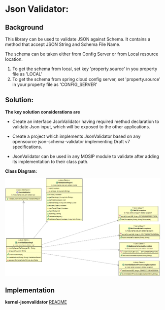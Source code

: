 # Json Validator:

## Background

This library can be used to validate JSON against Schema. It contains a method that accept JSON String and Schema File Name.

The schema can be taken either from Config Server or from Local resource location.
1. To get the schema from local, set key 'property.source' in you property file as 'LOCAL'
2. To get the schema from spring cloud config server, set 'property.source' in your property file as 'CONFIG_SERVER'


## Solution:

**The key solution considerations are**


- Create an interface JsonValidator having required method declaration to validate Json input, which will be exposed to the other applications.


- Create a project which implements JsonValidator based on any opensource json-schema-validator implementing Draft v7 specifications.


- JsonValidator can be used in any MOSIP module to validate after adding its implementation to their class path.


**Class Diagram:**



![kernel_jsonvalidator_classdiagram](_images/kernel-jsonvalidator-cd.png)




## Implementation


**kernel-jsonvalidator** [README](../../../kernel/kernel-jsonvalidator/README.md)
